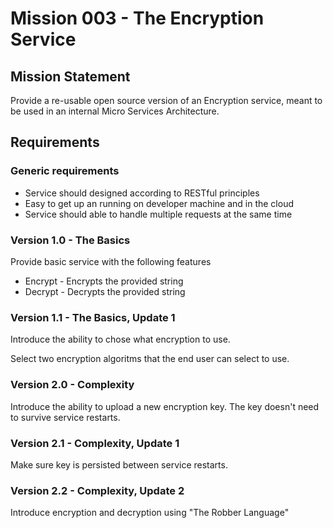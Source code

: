 # Mission 003 - The Encryption Service

## Mission Statement

Provide a re-usable open source version of an Encryption service, meant to be used in an internal Micro Services Architecture.

## Requirements

### Generic requirements

* Service should designed according to RESTful principles
* Easy to get up an running on developer machine and in the cloud
* Service should able to handle multiple requests at the same time

### Version 1.0 - The Basics

Provide basic service with the following features

* Encrypt - Encrypts the provided string
* Decrypt - Decrypts the provided string

### Version 1.1 - The Basics, Update 1

Introduce the ability to chose what encryption to use.

Select two encryption algoritms that the end user can select to use.

### Version 2.0 - Complexity

Introduce the ability to upload a new encryption key. The key doesn't need to survive service restarts.

### Version 2.1 - Complexity, Update 1

Make sure key is persisted between service restarts.

### Version 2.2 - Complexity, Update 2

Introduce encryption and decryption using "The Robber Language"
